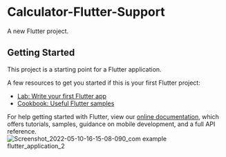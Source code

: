 # Calculator-Flutter-Support

A new Flutter project.

## Getting Started

This project is a starting point for a Flutter application.

A few resources to get you started if this is your first Flutter project:

- [Lab: Write your first Flutter app](https://flutter.dev/docs/get-started/codelab)
- [Cookbook: Useful Flutter samples](https://flutter.dev/docs/cookbook)

For help getting started with Flutter, view our
[online documentation](https://flutter.dev/docs), which offers tutorials,
samples, guidance on mobile development, and a full API reference.
![Screenshot_2022-05-10-16-15-08-090_com example flutter_application_2](https://user-images.githubusercontent.com/62859783/167668136-9475e74c-90ce-4e30-97a0-19fddb9bf102.jpg)
